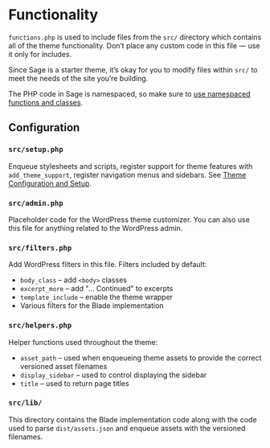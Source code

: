 # Functionality

`functions.php` is used to include files from the `src/` directory which contains all of the theme functionality. Don’t place any custom code in this file — use it only for includes.

Since Sage is a starter theme, it’s okay for you to modify files within `src/` to meet the needs of the site you’re building.

The PHP code in Sage is namespaced, so make sure to [use namespaced functions and classes](https://roots.io/upping-php-requirements-in-your-wordpress-themes-and-plugins/).

## Configuration

### `src/setup.php`

Enqueue stylesheets and scripts, register support for theme features with `add_theme_support`, register navigation menus and sidebars. See [Theme Configuration and Setup](configuration.md).

### `src/admin.php`

Placeholder code for the WordPress theme customizer. You can also use this file for anything related to the WordPress admin.

### `src/filters.php`

Add WordPress filters in this file. Filters included by default:

- `body_class` – add `<body>` classes
- `excerpt_more` – add "… Continued" to excerpts
- `template_include` – enable the theme wrapper
- Various filters for the Blade implementation

### `src/helpers.php`

Helper functions used throughout the theme:

- `asset_path` – used when enqueueing theme assets to provide the correct versioned asset filenames
- `display_sidebar` – used to control displaying the sidebar
- `title` – used to return page titles

### `src/lib/`

This directory contains the Blade implementation code along with the code used to parse `dist/assets.json` and enqueue assets with the versioned filenames.
